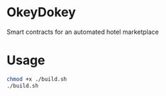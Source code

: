 # OkeyDokey
Smart contracts for an automated hotel marketplace

# Usage
```bash
chmod +x ./build.sh
./build.sh
```